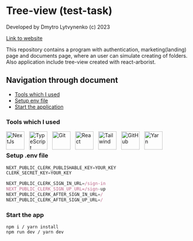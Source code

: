 # Tree-view (test-task)
Developed by Dmytro Lytvynenko (с) 2023

[Link to website](https://test-task-tree-view.vercel.app/)

This repository contains a program with authentication, marketing(landing) page and documents page, where an user can simulate creating of folders. Also application include tree-view created with react-arborist.
## Navigation through document
* [Tools which I used](#Tools-which-I-used)
* [Setup env file](#setup-env-file)
* [Start the application](#Start-the-app)

### Tools which I used

<img align="left" alt="NextJs" width="50px" style="padding-right:10px;" src="https://cdn.jsdelivr.net/gh/devicons/devicon/icons/nextjs/nextjs-original-wordmark.svg" />
<img align="left" alt="TypeScript" width="50px" style="padding-right:10px;" src="https://cdn.jsdelivr.net/gh/devicons/devicon/icons/typescript/typescript-plain.svg" />
<img align="left" alt="Git" width="50px" style="padding-right:10px;" src="https://cdn.jsdelivr.net/gh/devicons/devicon/icons/git/git-original.svg" />
<img align="left" alt="React" width="50px" style="padding-right:10px;" src="https://cdn.jsdelivr.net/gh/devicons/devicon/icons/react/react-original.svg" />
<img align="left" alt="Tailwind" width="50px" style="padding-right:10px;" src="https://cdn.jsdelivr.net/gh/devicons/devicon/icons/tailwindcss/tailwindcss-plain.svg" />
<img align="left" alt="GitHub" width="50px" style="padding-right:10px;" src="https://cdn.jsdelivr.net/gh/devicons/devicon/icons/github/github-original.svg" />
<img align="left" alt="Yarn" width="50px" style="padding-right:10px;" src="https://cdn.jsdelivr.net/gh/devicons/devicon/icons/yarn/yarn-original.svg" />
<br />

#

### Setup .env file


```js
NEXT_PUBLIC_CLERK_PUBLISHABLE_KEY=YOUR_KEY
CLERK_SECRET_KEY=YOUR_KEY

NEXT_PUBLIC_CLERK_SIGN_IN_URL=/sign-in
NEXT_PUBLIC_CLERK_SIGN_UP_URL=/sign-up
NEXT_PUBLIC_CLERK_AFTER_SIGN_IN_URL=/
NEXT_PUBLIC_CLERK_AFTER_SIGN_UP_URL=/
```


### Start the app

```shell
npm i / yarn install
npm run dev / yarn dev
```
